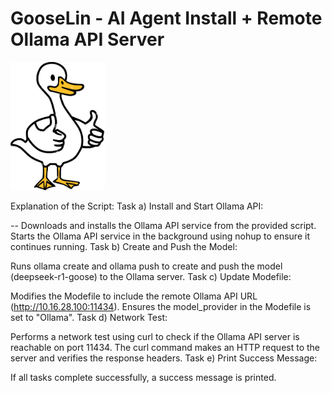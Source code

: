 # GooseLin - AI Agent Install + Remote Ollama API Server

<img src="assets/images/goose.jpg" width="30%" alt="Logo">

Explanation of the Script:
Task a) Install and Start Ollama API:

-- Downloads and installs the Ollama API service from the provided script.
Starts the Ollama API service in the background using nohup to ensure it continues running.
Task b) Create and Push the Model:

Runs ollama create and ollama push to create and push the model (deepseek-r1-goose) to the Ollama server.
Task c) Update Modefile:

Modifies the Modefile to include the remote Ollama API URL (http://10.16.28.100:11434).
Ensures the model_provider in the Modefile is set to "Ollama".
Task d) Network Test:

Performs a network test using curl to check if the Ollama API server is reachable on port 11434.
The curl command makes an HTTP request to the server and verifies the response headers.
Task e) Print Success Message:

If all tasks complete successfully, a success message is printed.
